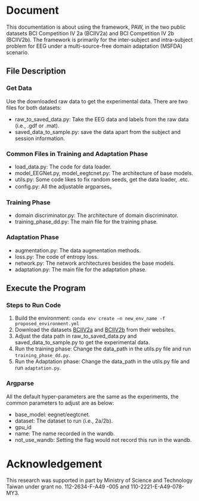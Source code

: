 # Document
This documentation is about using the framework, PAW, in the two public datasets BCI Competition IV 2a (BCIIV2a) and BCI Competition IV 2b (BCIIV2b). The framework is primarily for the inter-subject and intra-subject problem for EEG under a multi-source-free domain adaptation (MSFDA) scenario. 

## File Description
### Get Data
Use the downloaded raw data to get the experimental data. There are two files for both datasets: 
* raw_to_saved_data.py: Take the EEG data and labels from the raw data (i.e., .gdf or .mat).
* saved_data_to_sample.py: save the data apart from the subject and session information.

### Common Files in Training and Adaptation Phase
* load_data.py: The code for data loader.
* model_EEGNet.py, model_eegtcnet.py: The architecture of base models.
* utils.py: Some code likes to fix random seeds, get the data loader, .etc.
* config.py: All the adjustable argparses。

### Training Phase
* domain discriminator.py: The architecture of domain discriminator.
* training_phase_dd.py: The main file for the training phase.

### Adaptation Phase
* augmentation.py: The data augmentation methods.
* loss.py: The code of entropy loss.
* network.py: The network architectures besides the base models.
* adaptation.py: The main file for the adaptation phase.

## Execute the Program
### Steps to Run Code
1. Build the environment: `conda env create –n new_env_name -f proposed_environment.yml`
2. Download the datasets [BCIIV2a](https://bnci-horizon-2020.eu/database/data-sets) and [BCIIV2b](https://www.bbci.de/competition/iv/index.html) from their websites.
3. Adjust the data path in raw_to_saved_data.py and saved_data_to_sample.py to get the experimental data.
4. Run the training phase: Change the data_path in the utils.py file and run `training_phase_dd.py`.
5. Run the Adaptation phase: Change the data_path in the utils.py file and run `adaptation.py`.

### Argparse
All the default hyper-parameters are the same as the experiments, the common parameters to adjust are as below:
* base_model: eegnet/eegtcnet.
* dataset: The dataset to run (i.e., 2a/2b).
* gpu_id
* name: The name recorded in the wandb.
* not_use_wandb: Setting the flag would not record this run in the wandb.

# Acknowledgement
This research was supported in part by Ministry of Science and Technology Taiwan under grant no. 112-2634-F-A49 -005 and 110-2221-E-A49-078-MY3.